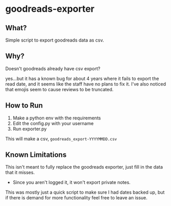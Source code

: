 # goodreads-exporter
## What?
Simple script to export goodreads data as csv.

## Why?
Doesn't goodreads already have csv export?

yes...but it has a known bug for about 4 years where it fails to export the read date, and it seems like the staff have no plans to fix it. I've also noticed that emojis seem to cause reviews to be truncated.

## How to Run
1. Make a python env with the requirements
2. Edit the config.py with your username
3. Run exporter.py

This will make a csv, `goodreads_export-YYYYMMDD.csv`

## Known Limitations
This isn't meant to fully replace the goodreads exporter, just fill in the data that it misses.
- Since you aren't logged it, it won't export private notes.

This was mostly just a quick script to make sure I had dates backed up, but if there is demand for more functionality feel free to leave an issue.
